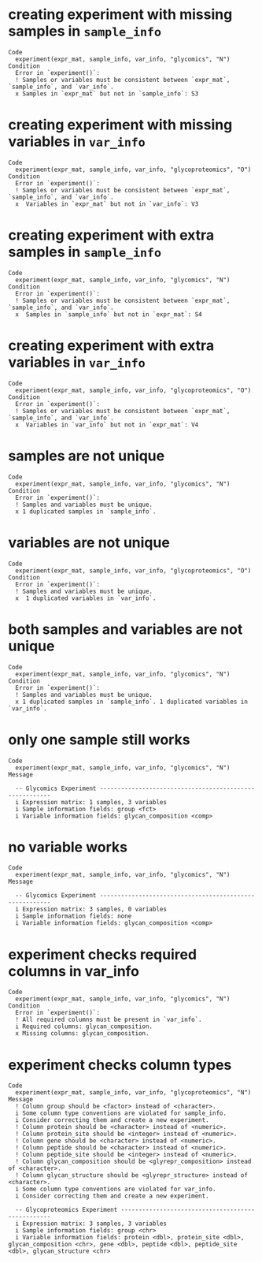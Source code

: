 # creating experiment with missing samples in `sample_info`

    Code
      experiment(expr_mat, sample_info, var_info, "glycomics", "N")
    Condition
      Error in `experiment()`:
      ! Samples or variables must be consistent between `expr_mat`, `sample_info`, and `var_info`.
      x Samples in `expr_mat` but not in `sample_info`: S3

# creating experiment with missing variables in `var_info`

    Code
      experiment(expr_mat, sample_info, var_info, "glycoproteomics", "O")
    Condition
      Error in `experiment()`:
      ! Samples or variables must be consistent between `expr_mat`, `sample_info`, and `var_info`.
      x  Variables in `expr_mat` but not in `var_info`: V3

# creating experiment with extra samples in `sample_info`

    Code
      experiment(expr_mat, sample_info, var_info, "glycomics", "N")
    Condition
      Error in `experiment()`:
      ! Samples or variables must be consistent between `expr_mat`, `sample_info`, and `var_info`.
      x  Samples in `sample_info` but not in `expr_mat`: S4

# creating experiment with extra variables in `var_info`

    Code
      experiment(expr_mat, sample_info, var_info, "glycoproteomics", "O")
    Condition
      Error in `experiment()`:
      ! Samples or variables must be consistent between `expr_mat`, `sample_info`, and `var_info`.
      x  Variables in `var_info` but not in `expr_mat`: V4

# samples are not unique

    Code
      experiment(expr_mat, sample_info, var_info, "glycomics", "N")
    Condition
      Error in `experiment()`:
      ! Samples and variables must be unique.
      x 1 duplicated samples in `sample_info`.

# variables are not unique

    Code
      experiment(expr_mat, sample_info, var_info, "glycoproteomics", "O")
    Condition
      Error in `experiment()`:
      ! Samples and variables must be unique.
      x  1 duplicated variables in `var_info`.

# both samples and variables are not unique

    Code
      experiment(expr_mat, sample_info, var_info, "glycomics", "N")
    Condition
      Error in `experiment()`:
      ! Samples and variables must be unique.
      x 1 duplicated samples in `sample_info`. 1 duplicated variables in `var_info`.

# only one sample still works

    Code
      experiment(expr_mat, sample_info, var_info, "glycomics", "N")
    Message
      
      -- Glycomics Experiment --------------------------------------------------------
      i Expression matrix: 1 samples, 3 variables
      i Sample information fields: group <fct>
      i Variable information fields: glycan_composition <comp>

# no variable works

    Code
      experiment(expr_mat, sample_info, var_info, "glycomics", "N")
    Message
      
      -- Glycomics Experiment --------------------------------------------------------
      i Expression matrix: 3 samples, 0 variables
      i Sample information fields: none
      i Variable information fields: glycan_composition <comp>

# experiment checks required columns in var_info

    Code
      experiment(expr_mat, sample_info, var_info, "glycomics", "N")
    Condition
      Error in `experiment()`:
      ! All required columns must be present in `var_info`.
      i Required columns: glycan_composition.
      x Missing columns: glycan_composition.

# experiment checks column types

    Code
      experiment(expr_mat, sample_info, var_info, "glycoproteomics", "N")
    Message
      ! Column group should be <factor> instead of <character>.
      i Some column type conventions are violated for sample_info.
      i Consider correcting them and create a new experiment.
      ! Column protein should be <character> instead of <numeric>.
      ! Column protein_site should be <integer> instead of <numeric>.
      ! Column gene should be <character> instead of <numeric>.
      ! Column peptide should be <character> instead of <numeric>.
      ! Column peptide_site should be <integer> instead of <numeric>.
      ! Column glycan_composition should be <glyrepr_composition> instead of <character>.
      ! Column glycan_structure should be <glyrepr_structure> instead of <character>.
      i Some column type conventions are violated for var_info.
      i Consider correcting them and create a new experiment.
      
      -- Glycoproteomics Experiment --------------------------------------------------
      i Expression matrix: 3 samples, 3 variables
      i Sample information fields: group <chr>
      i Variable information fields: protein <dbl>, protein_site <dbl>, glycan_composition <chr>, gene <dbl>, peptide <dbl>, peptide_site <dbl>, glycan_structure <chr>

